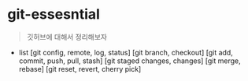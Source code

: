 # git-essesntial

> 깃허브에 대해서 정리해보자

- list
[git config, remote, log, status]
[git branch, checkout]
[git add, commit, push, pull, stash]
[git staged changes, changes]
[git merge, rebase]
[git reset, revert, cherry pick]
